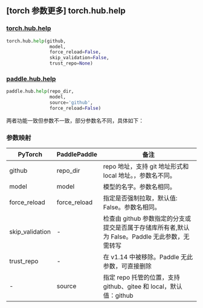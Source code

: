 ## [torch 参数更多] torch.hub.help

### [torch.hub.help](https://pytorch.org/docs/1.13/hub.html?highlight=hub+help#torch.hub.help)

```python
torch.hub.help(github,
                model,
                force_reload=False,
                skip_validation=False,
                trust_repo=None)
```

### [paddle.hub.help](https://www.paddlepaddle.org.cn/documentation/docs/zh/api/paddle/hub/help_cn.html)

```python
paddle.hub.help(repo_dir,
                model,
                source='github',
                force_reload=False)
```

两者功能一致但参数不一致，部分参数名不同，具体如下：
### 参数映射
| PyTorch       | PaddlePaddle | 备注                                                   |
| ------------- | ------------ | ------------------------------------------------------ |
| github        | repo_dir      | repo 地址，支持 git 地址形式和 local 地址。，参数名不同。|
|model          | model          | 模型的名字。参数名相同。|
| force_reload   | force_reload | 指定是否强制拉取，默认值: False。参数名相同。         |
| skip_validation| -          |检查由 github 参数指定的分支或提交是否属于存储库所有者,默认为 False。Paddle 无此参数，无需转写|
| trust_repo    | -            | 在 v1.14 中被移除。Paddle 无此参数，可直接删除|
|-              |source        | 指定 repo 托管的位置，支持 github、gitee 和 local，默认值：github|
